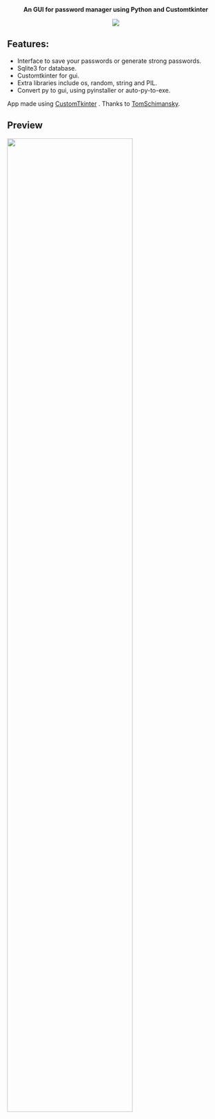 


<div align="center">
  <b align="center", font-size=40px> An GUI for password manager using Python and Customtkinter </b>
  <p></p>
  <img src="https://user-images.githubusercontent.com/98389752/236359650-d2d0fab2-3e61-4eec-ba84-986232cc85b1.png" />
</div>


## Features:
 - Interface to save your passwords or generate strong passwords.
 - Sqlite3 for database.
 - Customtkinter for gui.
 - Extra libraries include os, random, string and PIL.
 - Convert py to gui, using pyinstaller or auto-py-to-exe.

App made using [CustomTkinter](https://github.com/TomSchimansky/CustomTkinter "CustomTkinter") .
Thanks to [TomSchimansky](https://github.com/TomSchimansky/ "TomSchimansky").

Preview
---

<img style="width: 76%" src="https://user-images.githubusercontent.com/98389752/236359945-3f3a91d6-2960-49c5-b705-5b1fd696f923.mp4" />



